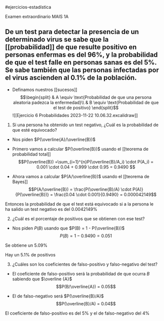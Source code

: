 #ejercicios-estadística 

Examen extraordinario MAIS 1A

## De un test para detectar la presencia de un determinado virus se sabe que la [[probabilidad]] de que resulte positivo en personas enfermas es del 96%, y la probabilidad de que el test falle en personas sanas es del 5%. Se sabe también que las personas infectadas por el virus ascienden al 0.1% de la población.

- Definamos nuestros [[sucesos]]
$$\begin{split}
	& A \equiv \text{Probabilidad de que una persona aleatoria padezca la enfermedad}\\
	& B \equiv \text{Probabilidad de que el test de positivo}	
\end{split}$$
![[Ejercicio 6 Probabilidades 2023-11-22 10.06.32.excalidraw]]


1. Si una persona ha obtenido un test negativo, ¿Cuál es la probabilidad de que esté equivocado?

- Nos piden $P(\overline{A}/\overline{B})$

- Primero vamos a calcular $P(\overline{B})$ usando el [[teorema de probabilidad total]]
$$P(\overline{B}) =\sum_{i=1}^{n}P(\overline{B}/A_i) \cdot P(A_i) = 0.001 \cdot 0.04 + 0.999 \cdot 0.95 = 0.9490 $$

- Ahora vamos a calcular $P(A/\overline{B})$ usando el [[teorema de Bayes]]
$$P(A/\overline{B}) = \frac{P(\overline{B}/A) \cdot P(A)}{P(\overline{B})} = \frac{0.04 \cdot 0.001}{0.9490} = 0.000042149$$

Entonces la probabilidad de que el test está equivocado si a la persona le ha salido un test negativo es del $0.0042149 \%$

2. ¿Cuál es el porcentaje de positivos que se obtienen con ese test?

- Nos piden $P(B)$ usando que $P(B) = 1 - P(\overline{B})$
$$P(B) = 1 - 0.9490 = 0.051$$

Se obtiene un $5.09 \%$

Hay un $5.1\%$ de positivos

3. ¿Cuáles son los coeficientes de falso-positivo y falso-negativo del test?

- El coeficiente de falso-positivo será la probabilidad de que ocurra $B$ sabiendo que $\overline {A}$
$$P(B/\overline{A}) = 0.05$$

- El de falso-negativo será $P(\overline{B}/A)$
$$P(\overline{B}/A) = 0.04$$

El coeficiente de falso-positivo es del $5 \%$ y el de falso-negativo del $4\%$